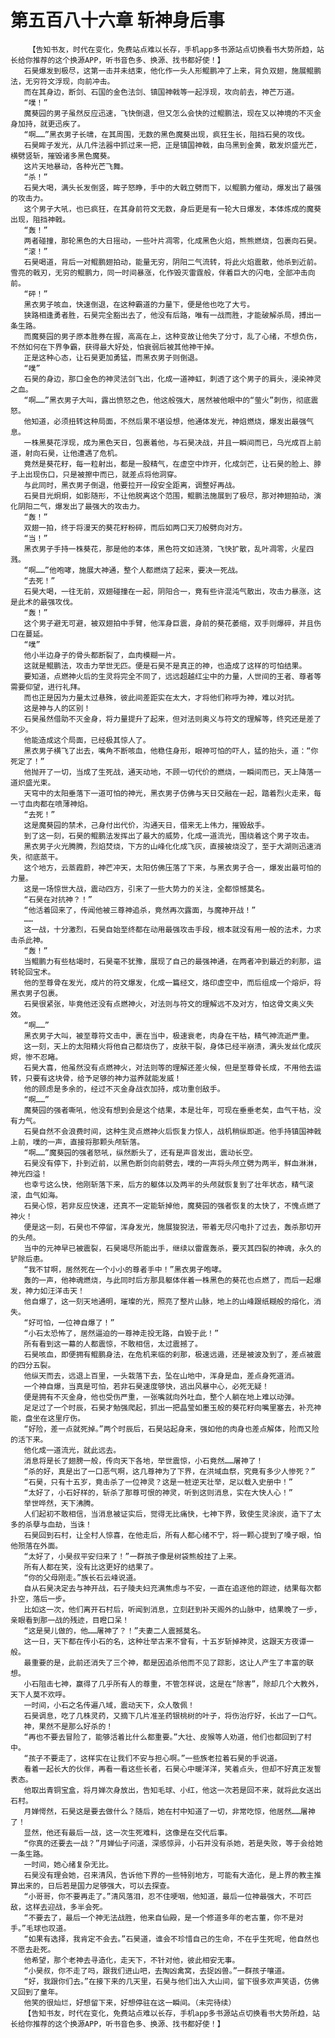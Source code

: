 # 第五百八十六章 斩神身后事
        【告知书友，时代在变化，免费站点难以长存，手机app多书源站点切换看书大势所趋，站长给你推荐的这个换源APP，听书音色多、换源、找书都好使！】
       石昊爆发到极尽，这第一击并未结束，他化作一头人形鲲鹏冲了上来，背负双翅，施展鲲鹏法，无穷符文浮现，向前冲击。
       而在其身边，断剑、石国的金色法剑、镇国神戟等一起浮现，攻向前去，神芒万道。
       “噗！”
       魔葵园的男子虽然反应迅速，飞快倒退，但又怎么会快的过鲲鹏法，现在又以神境的不灭金身加持，就更迅疾了。
       “啊……”黑衣男子长啸，在其周围，无数的黑色魔葵出现，疯狂生长，阻挡石昊的攻伐。
       石昊眸子发光，从几件法器中抓过来一把，正是镇国神戟，由乌黑到金黄，散发炽盛光芒，横劈竖斩，摧毁诸多黑色魔葵。
       这片天地暴动，各种光芒飞舞。
       “杀！”
       石昊大喝，满头长发倒竖，眸子怒睁，手中的大戟立劈而下，以鲲鹏力催动，爆发出了最强的攻击力。
       这个男子大吼，也已疯狂，在其身前符文无数，身后更是有一轮大日爆发，本体炼成的魔葵出现，阻挡神戟。
       “轰！”
       两者碰撞，那轮黑色的大日摇动，一些叶片凋零，化成黑色火焰，熊熊燃烧，包裹向石昊。
       “滚！”
       石昊喝道，背后一对鲲鹏翅拍动，能量无穷，阴阳二气流转，将此火焰震散，他杀到近前。雪亮的戟刃，无穷的鲲鹏力，同一时间暴涨，化作毁灭雷霆般，伴着巨大的闪电，全部冲击向前。
       “砰！”
       黑衣男子咳血，快速倒退，在这种霸道的力量下，便是他也吃了大亏。
       狭路相逢勇者胜，石昊完全豁出去了，他没有后路，唯有一战而胜，才能破解杀局，搏出一条生路。
       而魔葵园的男子原本胜券在握，高高在上，这种变故让他失了分寸，乱了心绪，不想负伤，不然如何在下界争霸，获得最大好处，怕衰弱后被其他神干掉。
       正是这种心态，让石昊更加勇猛，而黑衣男子则倒退。
       “噗”
       石昊的身边，那口金色的神灵法剑飞出，化成一道神虹，刺透了这个男子的肩头，浸染神灵之血。
       “啊……”黑衣男子大叫，露出愤怒之色，他这般强大，居然被他眼中的“萤火”刺伤，彻底震怒。
       他知道，必须扭转这种局面，不然后果不堪设想，他通体发光，神焰燃烧，爆发出最强气息。
       一株黑葵花浮现，成为黑色天日，包裹着他，与石昊决战，并且一瞬间而已，乌光成百上前道，射向石昊，让他遭遇了危机。
       竟然是葵花籽，每一粒射出，都是一股精气，在虚空中炸开，化成剑芒，让石昊的脸上、脖子上出现伤口，只是被擦中而已，就差点将他洞穿。
       与此同时，黑衣男子倒退，他要拉开一段安全距离，调整好再战。
       石昊目光炯炯，如影随形，不让他脱离这个范围，鲲鹏法施展到了极尽，那对神翅拍动，演化阴阳二气，爆发出了最强大的攻击力。
       “轰！”
       双翅一拍，终于将漫天的葵花籽粉碎，而后如两口天刀般劈向对方。
       “当！”
       黑衣男子手持一株葵花，那是他的本体，黑色符文如涟漪，飞快扩散，乱叶凋零，火星四溅。
       “啊……”他咆哮，施展大神通，整个人都燃烧了起来，要决一死战。
       “去死！”
       石昊大喝，一往无前，双翅碰撞在一起，阴阳合一，竟有些许混沌气散出，攻击力暴涨，这是此术的最强攻伐。
       “轰！”
       这个男子避无可避，被双翅拍中手臂，他浑身巨震，身前的葵花萎缩，双手则爆碎，并且伤口在蔓延。
       “噗”
       他小半边身子的骨头都断裂了，血肉模糊一片。
       这就是鲲鹏法，攻击力举世无匹。便是石昊不是真正的神，也造成了这样的可怕结果。
       要知道，点燃神火后的生灵将完全不同了，远远超越红尘中的力量，人世间的王者、尊者等需要仰望，进行礼拜。
       而也正是因为力量太过悬殊，彼此间差距实在太大，才将他们称呼为神，难以对抗。
       这是神与人的区别！
       石昊虽然借助不灭金身，将力量提升了起来，但对法则奥义与符文的理解等，终究还是差了不少。
       他能造成这个局面，已经极其惊人了。
       黑衣男子横飞了出去，嘴角不断咳血，他稳住身形，眼神可怕的吓人，猛的抬头，道：“你死定了！”
       他抛开了一切，当成了生死战，通天动地，不顾一切代价的燃烧，一瞬间而已，天上降落一道炽盛光束。
       天穹中的太阳垂落下一道可怕的神光，黑衣男子仿佛与天日交融在一起，踏着烈火走来，每一寸血肉都在喷薄神焰。
       “去死！”
       这是魔葵园的禁术，己身付出代价，沟通天日，借来无上伟力，摧毁敌手。
       到了这一刻，石昊的鲲鹏法发挥出了最大的威势，化成一道流光，围绕着这个男子攻击。
       黑衣男子火光腾腾，烈焰焚烧，下方的山峰化化成飞灰，直接被烧没了，至于大湖则迅速消失，彻底蒸干。
       这个地方，云蒸霞蔚，神芒冲天，太阳仿佛压落了下来，与黑衣男子合一，爆发出最可怕的力量。
       这是一场惊世大战，震动四方，引来了一些大势力的关注，全都惊憾莫名。
       “石昊在对抗神？！”
       “他活着回来了，传闻他被三尊神追杀，竟然再次露面，与魔神开战！”
       ……
       这一战，十分激烈，石昊自始至终都在动用最强攻击手段，根本就没有用一般的法术，力求击杀此神。
       “轰！”
       当鲲鹏力有些枯竭时，石昊毫不犹豫，展现了自己的最强神通，在两者冲到最近的刹那，运转轮回宝术。
       他的至尊骨在发光，成片的符文爆发，化成一篇经文，烙印虚空中，而后组成一个熔炉，将黑衣男子包裹。
       石昊很紧张，毕竟他还没有点燃神火，对法则与符文的理解远不及对方，怕这骨文奥义失效。
       “啊……”
       黑衣男子大叫，被至尊符文击中，裹在当中，极速衰老，肉身在干枯，精气神流逝严重。
       这一刻，天上的太阳精火将他自己都烧伤了，皮肤干裂，身体已经半崩溃，满头发丝化成灰烬，惨不忍睹。
       石昊大喜，他虽然没有点燃神火，对法则等的理解还差火候，但是至尊骨长成，不用他去运转，只要有这块骨，给予足够的神力滋养就能发威！
       他的顾虑是多余的，经过不灭金身战衣加持，成功重创敌手。
       “啊……”
       魔葵园的强者嘶吼，他没有想到会是这个结果，本是壮年，可现在垂垂老矣，血气干枯，没有力气。
       石昊自然不会浪费时间，这种生灵点燃神火后恢复力惊人，战机稍纵即逝。他手持镇国神戟上前，噗的一声，直接将那颗头颅斩落。
       “啊……”魔葵园的强者怒吼，纵然断头了，还有是声音发出，震动长空。
       石昊没有停下，扑到近前，以黑色断剑向前劈去，噗的一声将头颅立劈为两半，鲜血淋淋，神光四溢！
       也幸亏这么快，他刚斩落下来，后方的躯体以及两半的头颅就恢复到了壮年状态，精气滚滚，血气如海。
       石昊心惊，若非反应快速，还真不一定能斩掉他，魔葵园的强者恢复的太快了，不愧点燃了神火！
       便是这一刻，石昊也不停留，浑身发光，施展狻猊法，带着无尽闪电扑了过去，轰杀那切开的头颅。
       当中的元神早已被震裂，石昊竭尽所能出手，继续以雷霆轰杀，要灭其四裂的神魂，永久的铲除后患。
       “我不甘啊，居然死在一个小小的尊者手中！”黑衣男子咆哮。
       轰的一声，他神魂燃烧，与此同时后方那具躯体伴着一株黑色的葵花也点燃了，而后一起爆发，神力如汪洋击天！
       他自爆了，这一刻天地通明，璀璨的光，照亮了整片山脉，地上的山峰跟纸糊般的熔化，消失。
       “好可怕，一位神自爆了！”
       “小石太恐怖了，居然逼迫的一尊神走投无路，自毁于此！”
       所有看到这一幕的人都震惊，不敢相信，太过震撼了。
       石昊咳血，即便拥有鲲鹏身法，在危机来临的刹那，极速远遁，还是被波及到了，差点被震的四分五裂。
       他纵天而去，远退上百里，一头栽落下去，坠在山地中，浑身是血，差点身死道消。
       一个神自爆，当真是可怕，若非石昊速度够快，逃出风暴中心，必死无疑！
       便是拥有不灭金身，他也受伤严重，一张嘴就向外吐血，整个人躺在地上难以动弹。
       足足过了一个时辰，石昊才勉强爬起，抓出一把晶莹如墨玉般的葵花籽向嘴里塞去，补充神能，盘坐在这里疗伤。
       “好险，差一点就死掉。”两个时辰后，石昊站起身来，强如他的肉身也差点解体，险而又险的活下来。
       他化成一道流光，就此远去。
       消息将是长了翅膀一般，传向天下各地，举世震惊，小石竟然……屠神了！
       “杀的好，真是出了一口恶气啊，这几尊神为了下界，在洪域血祭，究竟有多少人惨死？”
       “石昊，只有十五岁，竟击杀了一位神灵？这是一桩逆天壮举，足以载入史册中！”
       “太好了，小石好样的，斩杀了那尊可恨的神灵，听到这则消息，实在大快人心！”
       举世哗然，天下沸腾。
       人们起初不敢相信，当消息被证实后，觉得无比痛快，七神下界，致使生灵涂炭，造下了太多的杀孽与血劫，当诛！
       石昊回到石村，让全村人惊喜，在他走后，所有人都心绪不宁，将一颗心提到了嗓子眼，怕他殒落在外面。
       “太好了，小昊叔平安归来了！”一群孩子像是树袋熊般挂了上来。
       所有人都在笑，没有比这更好的结果了。
       “你的父母刚走。”族长石云峰说道。
       自从石昊决定去与神开战，石子陵夫妇充满焦虑与不安，一直在追逐他的踪迹，结果每次都扑空，落后一步。
       比如这一次，他们离开石村后，听闻到消息，立刻赶到补天阁外的山脉中，结果晚了一步，亲眼看到那一战的残迹，目瞪口呆！
       “这是昊儿做的，他……屠神了？！”夫妻二人震撼莫名。
       这一日，天下都在传小石的名，这种壮举古来不曾有，十五岁斩掉神灵，这跟天方夜谭一般。
       最重要的是，此前还消失了三个神，都是因追杀他而不见了踪影，这让人产生了丰富的联想。
       小石阻击七神，赢得了几乎所有人的尊重，不管怎样说，这是在“除害”，除却几个大教外，天下人莫不欢呼。
       一时间，小石之名传遍八域，震动天下，众人敬佩！
       石昊调息，吃了几株灵药，又摘下几片准圣药银桃树的叶子，将伤治疗好，长出了一口气。
       神，果然不是那么好杀的！
       “再也不要去冒险了，能够活着比什么都重要。”大壮、皮猴等人劝道，他们也都回到了村中。
       “孩子不要走了，这样实在让我们不安与担心啊。”一些族老拉着石昊的手说道。
       看着一起长大的伙伴，再看一看这些长者，石昊心中暖洋洋，笑着点头，但却不好真正发誓表态。
       他取出青铜宝盒，将月婵次身放出，告知毛球、小红，他这一次若是回不来，就将此女送出石村。
       月婵愕然，石昊这是要去做什么？随后，她在村中知道了一切，非常吃惊，他居然……屠神了！
       显然，他还有最后一战，这一次生死难料，这像是在交代后事。
       “你真的还要去一战？”月婵仙子问道，深感惊异，小石并没有杀她，若是失败，等于会给她一条生路。
       一时间，她心绪复杂无比。
       石昊没有理会她，召来清风，告诉他下界的一些特别地方，可能有大造化，是上界的教主推算出来的，日后若是国力足够强大，可以去探查。
       “小哥哥，你不要再走了。”清风落泪，忍不住哽咽，他知道，最后一位神最强大，不可匹敌，这样去迎战，多半会死。
       “不要去了，最后一个神无法战胜，他来自仙殿，是一个修道多年的老古董，你不是对手。”毛球也叹道。
       “如果有选择，我肯定不会去。”石昊道，谁会不珍惜自己的生命，不在乎生死呢，他自然也不愿去赴死。
       他希望，那个老神去寻造化，走天下，不针对他，彼此相安无事。
       “小昊叔，你不走了吗，跟我们进山吧，去掏凶禽窝，去捉凶兽。”一群孩子嚷道。
       “好，我跟你们去。”在接下来的几天里，石昊与他们出入大山间，留下很多欢声笑语，仿佛又回到了童年。
       他笑的很灿烂，好想留下来，好想停驻在这一瞬间。（未完待续）
       【告知书友，时代在变化，免费站点难以长存，手机app多书源站点切换看书大势所趋，站长给你推荐的这个换源APP，听书音色多、换源、找书都好使！】
